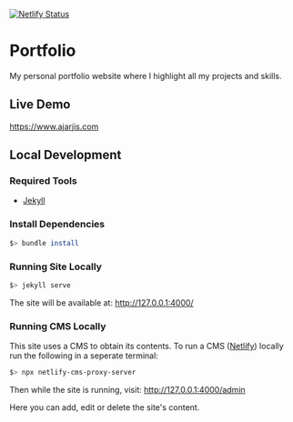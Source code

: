[![Netlify Status](https://api.netlify.com/api/v1/badges/259e2f4e-464a-437a-85ee-36ee6e3d344f/deploy-status)](https://app.netlify.com/sites/ajarjis/deploys)

# Portfolio
My personal portfolio website where I highlight all my projects and skills.

## Live Demo
https://www.ajarjis.com

## Local Development
### Required Tools
- [Jekyll](https://jekyllrb.com/)

### Install Dependencies
```bash
$> bundle install
```

### Running Site Locally
```bash
$> jekyll serve
```
The site will be available at: http://127.0.0.1:4000/

### Running CMS Locally
This site uses a CMS to obtain its contents. To run a CMS ([Netlify](https://www.netlifycms.org/)) locally run the following in a seperate terminal:
```bash
$> npx netlify-cms-proxy-server
```

Then while the site is running, visit:
http://127.0.0.1:4000/admin

Here you can add, edit or delete the site's content.


